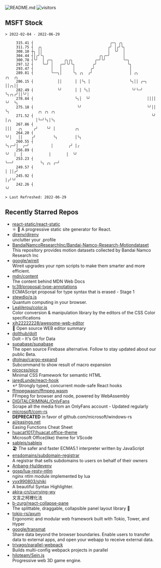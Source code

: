 ![README.md](https://github.com/Gerhut/Gerhut/workflows/README.md/badge.svg)
![visitors](https://visitors.vercel.app/Gerhut/Gerhut?token=8cf69d1f6813d272ef062726b6070c9be4ff72038cfe5a7ded7384a8da65d866)

## MSFT Stock

```
> 2022-02-04 - 2022-06-29

     315.41 ┤                                   ╭─╮ ╭╮                                                           
     311.75 ┤  ╭╮                              ╭╯ │╭╯╰╮                                                          
     308.10 ┼╮ ││                              │  ╰╯  │                                                          
     304.44 ┤│╭╯╰╮                         ╭╮╭─╯      │                                                          
     300.78 ┤╰╯  │ ╭─╮     ╭╮╭╮          ╭─╯╰╯        ╰─╮                                                        
     297.12 ┤    ╰─╯ │   ╭─╯╰╯╰╮        ╭╯              ╰╮                                                       
     293.47 ┤        │   │     │       ╭╯                │                                                       
     289.81 ┤        ╰──╮│     ╰╮ ╭╮  ╭╯                 │ ╭╮        ╭╮  ╭╮                                      
     286.15 ┤           ││      │ │╰╮ │                  ╰╮││ ╭─╮    ││╭╮││                                      
     282.49 ┤           ╰╯      │ │ ╰╮│                   ╰╯╰─╯ ╰╮╭╮╭╯││╰╯│                                      
     278.84 ┤                   ╰╮│  ╰╯                          ││││ ╰╯  ╰╮                                     
     275.18 ┤                    ╰╯                              ╰╯││      ╰╮             ╭╮ ╭╮ ╭╮               
     271.52 ┤                                                      ╰╯       │╭╮           │╰─╯╰╮│╰╮              
     267.86 ┤                                                               │││   ╭╮     ╭╯    ╰╯ │         ╭╮   
     264.20 ┤                                                               ╰╯│   ││    ╭╯        ╰╮        │╰╮  
     260.55 ┤                                                                 ╰╮╭─╯│  ╭─╯          │       ╭╯ │╭ 
     256.89 ┤                                                                  ╰╯  │  │            │       │  ╰╯ 
     253.23 ┤                                                                      ╰──╯            ╰╮ ╭╮ ╭─╯     
     249.57 ┤                                                                                       │ ││╭╯       
     245.92 ┤                                                                                       │╭╯╰╯        
     242.26 ┤                                                                                       ╰╯           

> Last Refreshed: 2022-06-29
```

## Recently Starred Repos

- [react-static/react-static](https://github.com/react-static/react-static)  
  ⚛️ 🚀 A progressive static site generator for React.
- [direnv/direnv](https://github.com/direnv/direnv)  
  unclutter your .profile
- [BandaiNamcoResearchInc/Bandai-Namco-Research-Motiondataset](https://github.com/BandaiNamcoResearchInc/Bandai-Namco-Research-Motiondataset)  
  This repository provides motion datasets collected by Bandai Namco Research Inc
- [google/wireit](https://github.com/google/wireit)  
  Wireit upgrades your npm scripts to make them smarter and more efficient.
- [mdn/content](https://github.com/mdn/content)  
  The content behind MDN Web Docs
- [tc39/proposal-type-annotations](https://github.com/tc39/proposal-type-annotations)  
  ECMAScript proposal for type syntax that is erased - Stage 1
- [stewdio/q.js](https://github.com/stewdio/q.js)  
  Quantum computing in your browser.
- [LeaVerou/color.js](https://github.com/LeaVerou/color.js)  
  Color conversion & manipulation library by the editors of the CSS Color specifications
- [xjh22222228/awesome-web-editor](https://github.com/xjh22222228/awesome-web-editor)  
  🔨  Open source WEB editor summary
- [dolthub/dolt](https://github.com/dolthub/dolt)  
  Dolt – It's Git for Data
- [supabase/supabase](https://github.com/supabase/supabase)  
  The open source Firebase alternative. Follow to stay updated about our public Beta.
- [dtolnay/cargo-expand](https://github.com/dtolnay/cargo-expand)  
  Subcommand to show result of macro expansion
- [picocss/pico](https://github.com/picocss/pico)  
  Minimal CSS Framework for semantic HTML
- [jaredLunde/react-hook](https://github.com/jaredLunde/react-hook)  
  ↩ Strongly typed, concurrent mode-safe React hooks
- [ffmpegwasm/ffmpeg.wasm](https://github.com/ffmpegwasm/ffmpeg.wasm)  
  FFmpeg for browser and node, powered by WebAssembly
- [DIGITALCRIMINAL/OnlyFans](https://github.com/DIGITALCRIMINAL/OnlyFans)  
  Scrape all the media from an OnlyFans account - Updated regularly
- [microsoft/com-rs](https://github.com/microsoft/com-rs)  
  **DEPRECATED** in favor of github.com/microsoft/windows-rs
- [ai/easings.net](https://github.com/ai/easings.net)  
  Easing Functions Cheat Sheet
- [huacat1017/huacat.office-theme](https://github.com/huacat1017/huacat.office-theme)  
  Microsoft Office(like) theme for VScode
- [sablejs/sablejs](https://github.com/sablejs/sablejs)  
  🏖️ The safer and faster ECMA5.1 interpreter written by JavaScript
- [ensdomains/subdomain-registrar](https://github.com/ensdomains/subdomain-registrar)  
  A registrar that sells subdomains to users on behalf of their owners
- [Anbang-Hu/devenv](https://github.com/Anbang-Hu/devenv)  
- [gosp/lua-resty-ntlm](https://github.com/gosp/lua-resty-ntlm)  
  nginx ntlm module implemented by lua
- [yyx990803/shiki](https://github.com/yyx990803/shiki)  
  A beautiful Syntax Highlighter.
- [akira-cn/currying-wy](https://github.com/akira-cn/currying-wy)  
  文言之柯裡化法
- [b-zurg/react-collapse-pane](https://github.com/b-zurg/react-collapse-pane)  
  The splittable, draggable, collapsible panel layout library 🎉
- [tokio-rs/axum](https://github.com/tokio-rs/axum)  
  Ergonomic and modular web framework built with Tokio, Tower, and Hyper
- [google/transmat](https://github.com/google/transmat)  
  Share data beyond the browser boundaries. Enable users to transfer data to external apps, and open your webapp to receive external data.
- [trivago/parallel-webpack](https://github.com/trivago/parallel-webpack)  
  Builds multi-config webpack projects in parallel
- [hiloteam/Sein.js](https://github.com/hiloteam/Sein.js)  
  Progressive web 3D game engine.
